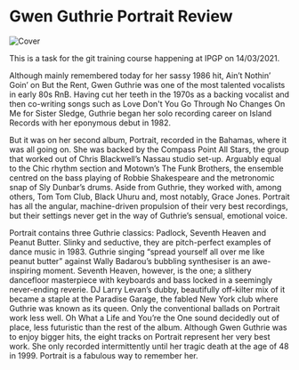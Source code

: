 # Gwen Guthrie Portrait Review

![Cover](https://www.bbc.co.uk/staticarchive/f14e87ea1f5f3ca10fa7bb4898e72b2e9abbd7ca.jpg)

This is a task for the git training course happening at IPGP on 14/03/2021. 

Although mainly remembered today for her sassy 1986 hit, Ain’t Nothin’ Goin’ on But the Rent, Gwen Guthrie was one of the most talented vocalists in early 80s RnB.
Having cut her teeth in the 1970s as a backing vocalist and then co-writing songs such as Love Don't You Go Through No Changes On Me for Sister Sledge, Guthrie began her solo recording career on Island Records with her eponymous debut in 1982.

But it was on her second album, Portrait, recorded in the Bahamas, where it was all going on.
She was backed by the Compass Point All Stars, the group that worked out of Chris Blackwell’s Nassau studio set-up. Arguably equal to the Chic rhythm section and Motown’s The Funk Brothers, the ensemble centred on the bass playing of Robbie Shakespeare and the metronomic snap of Sly Dunbar’s drums.
Aside from Guthrie, they worked with, among others, Tom Tom Club, Black Uhuru and, most notably, Grace Jones. Portrait has all the angular, machine-driven propulsion of their very best recordings, but their settings never get in the way of Guthrie’s sensual, emotional voice.

Portrait contains three Guthrie classics: Padlock, Seventh Heaven and Peanut Butter. Slinky and seductive, they are pitch-perfect examples of dance music in 1983. Guthrie singing “spread yourself all over me like peanut butter” against Wally Badarou’s bubbling synthesiser is an awe-inspiring moment.
Seventh Heaven, however, is the one; a slithery dancefloor masterpiece with keyboards and bass locked in a seemingly never-ending reverie. DJ Larry Levan’s dubby, beautifully off-kilter mix of it became a staple at the Paradise Garage, the fabled New York club where Guthrie was known as its queen.
Only the conventional ballads on Portrait work less well. Oh What a Life and You’re the One sound decidedly out of place, less futuristic than the rest of the album.
Although Gwen Guthrie was to enjoy bigger hits, the eight tracks on Portrait represent her very best work. She only recorded intermittently until her tragic death at the age of 48 in 1999. Portrait is a fabulous way to remember her.
